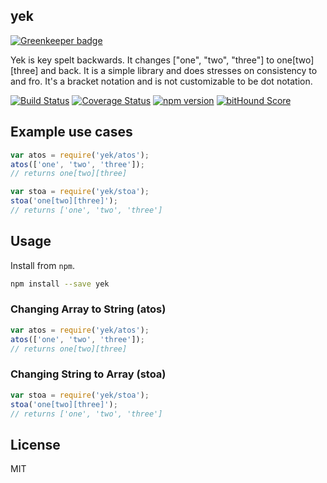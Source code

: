 ## yek

[![Greenkeeper badge](https://badges.greenkeeper.io/kahwee/yek.svg)](https://greenkeeper.io/)

Yek is key spelt backwards. It changes ["one", "two", "three"] to one[two][three] and back. It is a simple library and does stresses on consistency to and fro. It's a bracket notation and is not customizable to be dot notation.

[![Build Status](https://travis-ci.org/kahwee/yek.svg?branch=master)](https://travis-ci.org/kahwee/yek) [![Coverage Status](https://coveralls.io/repos/kahwee/yek/badge.svg?branch=master)](https://coveralls.io/r/kahwee/yek?branch=master) [![npm version](https://badge.fury.io/js/yek.svg)](http://badge.fury.io/js/yek)
[![bitHound Score](https://www.bithound.io/github/kahwee/yek/badges/score.svg)](https://www.bithound.io/github/kahwee/yek)

## Example use cases

```js
var atos = require('yek/atos');
atos(['one', 'two', 'three']);
// returns one[two][three]

var stoa = require('yek/stoa');
stoa('one[two][three]');
// returns ['one', 'two', 'three']
```

## Usage
Install from `npm`.

```sh
npm install --save yek
```

### Changing Array to String (atos)

```js
var atos = require('yek/atos');
atos(['one', 'two', 'three']);
// returns one[two][three]
```

### Changing String to Array (stoa)

```js
var stoa = require('yek/stoa');
stoa('one[two][three]');
// returns ['one', 'two', 'three']
```

## License

MIT
